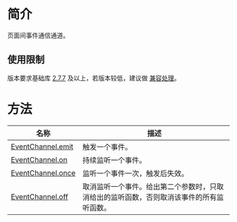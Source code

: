 # 简介

页面间事件通信通道。

## 使用限制

版本要求基础库 [2.7.7](https://opendocs.alipay.com/mini/framework/lib-upgrade-v2) 及以上，若版本较低，建议做 [兼容处理](https://opendocs.alipay.com/mini/framework/compatibility)。

# 方法
| **名称** | **描述** |
| --- | --- |
| [EventChannel.emit](https://opendocs.alipay.com/mini/api/eventchannel.emit) | 触发一个事件。 |
| [EventChannel.on](https://opendocs.alipay.com/mini/api/eventchannel.on) | 持续监听一个事件。 |
| [EventChannel.once](https://opendocs.alipay.com/mini/api/eventchannel.once) | 监听一个事件一次，触发后失效。 |
| [EventChannel.off](https://opendocs.alipay.com/mini/api/eventchannel.off) | 取消监听一个事件。给出第二个参数时，只取消给出的监听函数，否则取消该事件的所有监听函数。 |

